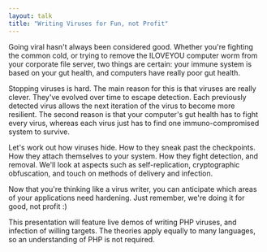 ```yaml
---
layout: talk
title: "Writing Viruses for Fun, not Profit"
---
```

Going viral hasn't always been considered good. Whether you're fighting the common cold, or trying to remove the ILOVEYOU computer worm from your corporate file server, two things are certain: your immune system is based on your gut health, and computers have really poor gut health.

Stopping viruses is hard. The main reason for this is that viruses are really clever. They've evolved over time to escape detection. Each previously detected virus allows the next iteration of the virus to become more resilient. The second reason is that your computer's gut health has to fight every virus, whereas each virus just has to find one immuno-compromised system to survive.

Let's work out how viruses hide. How to they sneak past the checkpoints. How they attach themselves to your system. How they fight detection, and removal. We'll look at aspects such as self-replication, cryptographic obfuscation, and touch on methods of delivery and infection.

Now that you're thinking like a virus writer, you can anticipate which areas of your applications need hardening. Just remember, we're doing it for good, not profit :)

This presentation will feature live demos of writing PHP viruses, and infection of willing targets. The theories apply equally to many languages, so an understanding of PHP is not required.
